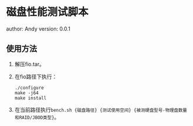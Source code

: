 # 磁盘性能测试脚本

author: Andy
version: 0.0.1

## 使用方法

1. 解压fio.tar。

2. 在fio路径下执行：

   ```shell
   ./configure 
   make -j64
   make install
   ```
   
3. 在当前路径执行`bench.sh {磁盘路径} {测试使用空间} {被测硬盘型号-物理盘数量和RAID/JBOD类型}`。

